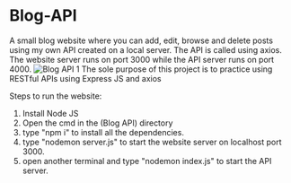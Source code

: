 # Blog-API
A small blog website where you can add, edit, browse and delete posts using my own API created on a local server. The API is called using axios.
The website server runs on port 3000 while the API server runs on port 4000.
![Blog API 1](https://github.com/user-attachments/assets/cae3bbcf-0fa7-4dfc-a506-e64b341d84d0)
The sole purpose of this project is to practice using RESTful APIs using Express JS and axios

Steps to run the website:
1. Install Node JS
2. Open the cmd in the (Blog API) directory
3. type "npm i" to install all the dependencies.
4. type "nodemon server.js" to start the website server on localhost port 3000.
5. open another terminal and type "nodemon index.js" to start the API server.
